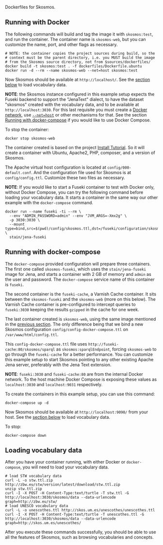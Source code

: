 Dockerfiles for Skosmos.

## Running with Docker

The following commands will build and tag the image it with `skosmos:test`,
and run the container. The container name is `skosmos-web`, but you can customize
the name, port, and other flags as necessary.

    # NOTE: the container copies the project sources during build, so the
    # context must be the parent directory, i.e. you MUST build the image
    # from the Skosmos source directory, not from $sources/dockerfiles/
    docker build -t skosmos:test . -f dockerfiles/Dockerfile.ubuntu
    docker run -d --rm --name skosmos-web --net=host skosmos:test

Now Skosmos should be available at `http://localhost/`. See the
[section below](#loading-vocabulary-data) to load vocabulary data.

**NOTE**: the Skosmos instance configured in this example setup expects the Fuseki
backend to support the "JenaText" dialect, to have the dataset "skosmos" created
with the vocabulary data, and to be available at `http://localhost:3030`.
For this last requisite you must create a
[Docker network](https://docs.docker.com/network/network-tutorial-standalone/),
use [`--net=host`](https://docs.docker.com/network/host/) or other mechanisms for
that. See the section [Running with docker-compose](#running-with-docker-compose)
if you would like to use Docker Compose.

To stop the container:

    docker stop skosmos-web

The container created is based on the project
[Install Tutorial](https://github.com/NatLibFi/Skosmos/wiki/InstallTutorial).
So it will create a container with Ubuntu, Apache2, PHP, composer, and a version
of Skosmos.

The Apache virtual host configuration is located at `config/000-default.conf`. And
the configuration file used for Skosmos is at `config/config.ttl`. Customize these
two files as necessary.

**NOTE**: If you would like to start a Fuseki container to test with Docker only,
without Docker Compose, you can try the following command before loading your
vocabulary data. It starts a container in the same way our other example with
the `docker-compose` command.

    docker run --name fuseki -ti --rm \
      --env "ADMIN_PASSWORD=admin" --env "JVM_ARGS=-Xmx2g" \
      -p 3030:3030 \
      --mount type=bind,src=$(pwd)/config/skosmos.ttl,dst=/fuseki/configuration/skosmos.ttl \
      stain/jena-fuseki

## Running with docker-compose

The `docker-compose` provided configuration will prepare three containers.
The first one called `skosmos-fuseki`, which uses the `stain/jena-fuseki`
image for Jena, and starts a container with 2 GB of memory and `admin` as
the user and password. The `docker-compose` service name of this container
is `fuseki`.

The second container is the `fuseki-cache`, a Varnish Cache container. It sits
between the `skosmos-fuseki` and the `skosmos-web` (more on this below). The
Varnish Cache container is pre-configured to intercept queries to `fuseki:3030`
keeping the results `gzipped` in the cache for one week.

The last container created is `skosmos-web`, using the same image mentioned
in the [previous section](#running-with-docker). The only difference being
that we bind a new Skosmos configuration `config/config-docker-compose.ttl`
on `/var/www/html/config.ttl`.

This `config-docker-compose.ttl` file uses `http://fuseki-cache:80/skosmos/sparql`
as `skosmos:sparqlEndpoint`, forcing `skosmos-web` to go through the `fuseki-cache`
for a better performance. You can customize this example setup to start Skosmos
pointing to any other existing Apache Jena server, preferably with the Jena Text
extension.

**NOTE**: `fuseki:3030` and `fuseki-cache:80` are from the internal Docker network.
To the host machine Docker Compose is exposing these values as `localhost:3030`
and `localhost:9031` respectively.

To create the containers in this example setup, you can use this command:

    docker-compose up -d

Now Skosmos should be available at `http://localhost:9090/` from your
host. See the [section below](#loading-vocabulary-data) to load vocabulary data.

To stop:

    docker-compose down

## Loading vocabulary data

After you have your container running, with either Docker or `docker-compose`,
you will need to load your vocabulary data.

    # load STW vocabulary data
    curl -L -o stw.ttl.zip http://zbw.eu/stw/version/latest/download/stw.ttl.zip
    unzip stw.ttl.zip
    curl -I -X POST -H Content-Type:text/turtle -T stw.ttl -G http://localhost:3030/skosmos/data --data-urlencode graph=http://zbw.eu/stw/
    # load UNESCO vocabulary data
    curl -L -o unescothes.ttl http://skos.um.es/unescothes/unescothes.ttl
    curl -I -X POST -H Content-Type:text/turtle -T unescothes.ttl -G http://localhost:3030/skosmos/data --data-urlencode graph=http://skos.um.es/unescothes/

After you execute these commands successfully, you should be able to use all the
features of Skosmos, such as browsing vocabularies and concepts.
